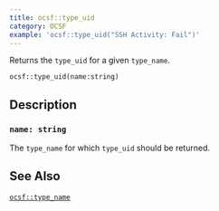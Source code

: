 ```yaml
---
title: ocsf::type_uid
category: OCSF
example: 'ocsf::type_uid("SSH Activity: Fail")'
---
```


Returns the `type_uid` for a given `type_name`.

```tql
ocsf::type_uid(name:string)
```

## Description

### `name: string`

The `type_name` for which `type_uid` should be returned.

## See Also

[`ocsf::type_name`](/reference/functions/ocsf/type_name)
